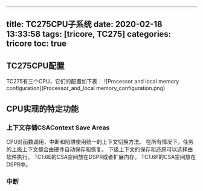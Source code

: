 <!--
 * @Author: Liu.Yingming
 * @Date: 2020-02-18 13:33:58
 * @LastEditors: Liu.Yingming
 * @LastEditTime: 2020-02-18 14:58:01
 * @Description: 
 -->
---
title: TC275CPU子系统
date: 2020-02-18 13:33:58
tags: [tricore, TC275]
categories: tricore
toc: true
---
## TC275CPU配置
TC275有三个CPU，它们的配置如下表：
![Processor and local memory configuration](Processor_and_local memory_configuration.png)
## CPU实现的特定功能

### 上下文存储CSAContext Save Areas
CPU对函数调用，中断和陷阱使用统一的上下文切换方法。 在所有情况下，任务的上级上下文都会由硬件自动保存和恢复。 下级上下文的保存和还原可以选择由软件执行。
TC1.6E的CSA空间放在DSPR或者扩展内存。
TC1.6P的CSA空间放在DSPR中。
### 中断
